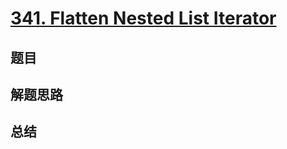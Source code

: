 # [341. Flatten Nested List Iterator](https://leetcode.com/problems/flatten-nested-list-iterator/)

## 题目


## 解题思路


## 总结


